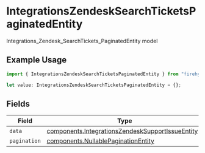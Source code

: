 # IntegrationsZendeskSearchTicketsPaginatedEntity

Integrations_Zendesk_SearchTickets_PaginatedEntity model

## Example Usage

```typescript
import { IntegrationsZendeskSearchTicketsPaginatedEntity } from "firehydrant/models/components";

let value: IntegrationsZendeskSearchTicketsPaginatedEntity = {};
```

## Fields

| Field                                                                                                                  | Type                                                                                                                   | Required                                                                                                               | Description                                                                                                            |
| ---------------------------------------------------------------------------------------------------------------------- | ---------------------------------------------------------------------------------------------------------------------- | ---------------------------------------------------------------------------------------------------------------------- | ---------------------------------------------------------------------------------------------------------------------- |
| `data`                                                                                                                 | [components.IntegrationsZendeskSupportIssueEntity](../../models/components/integrationszendesksupportissueentity.md)[] | :heavy_minus_sign:                                                                                                     | N/A                                                                                                                    |
| `pagination`                                                                                                           | [components.NullablePaginationEntity](../../models/components/nullablepaginationentity.md)                             | :heavy_minus_sign:                                                                                                     | N/A                                                                                                                    |